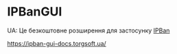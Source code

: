 # IPBanGUI

UA: Це безкоштовне розширення для застосунку [IPBan](https://github.com/DigitalRuby/IPBan/releases)

https://ipban-gui-docs.torgsoft.ua/
